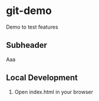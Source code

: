 # git-demo

Demo to test features

## Subheader

Aaa

## Local Development

1. Open index.html in your browser